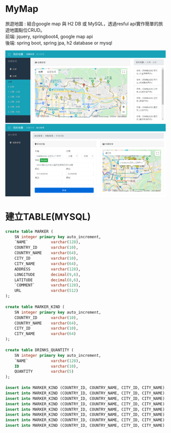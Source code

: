 # MyMap
旅遊地圖 : 結合google map 與 H2 DB 或 MySQL，透過resful api實作簡單的旅遊地圖點位CRUD。  
前端: jquery, springboot4, google map api  
後端: spring boot, spring jpa, h2 database or mysql

![image](https://github.com/st801026bill/MyMap/blob/master/mymap.png)
![image](https://github.com/st801026bill/MyMap/blob/master/addMarker.png)

# 建立TABLE(MYSQL)
```sql
create table MARKER (
	SN integer primary key auto_increment,
    `NAME` 			varchar(128),
    COUNTRY_ID 		varchar(10),
    COUNTRY_NAME 	varchar(64),
    CITY_ID 		varchar(10),
    CITY_NAME 		varchar(64),
    ADDRESS 		varchar(128),
    LONGITUDE 		decimal(9,6),
    LATITUDE 		decimal(8,6),
    `COMMENT` 		varchar(128),
    URL 			varchar(512)
);

create table MARKER_KIND (
	SN integer primary key auto_increment,
    COUNTRY_ID 		varchar(10),
    COUNTRY_NAME 	varchar(64),
    CITY_ID 		varchar(10),
    CITY_NAME 		varchar(64)
);

create table DRINKS_QUANTITY (
	SN integer primary key auto_increment,
    `NAME` 			varchar(128),
    ID 				varchar(10),
    QUANTITY		varchar(5)
);

insert into MARKER_KIND (COUNTRY_ID, COUNTRY_NAME, CITY_ID, CITY_NAME) values ('Taiwan','台灣','T1','北部');
insert into MARKER_KIND (COUNTRY_ID, COUNTRY_NAME, CITY_ID, CITY_NAME) values ('Taiwan','台灣','T2','中部');
insert into MARKER_KIND (COUNTRY_ID, COUNTRY_NAME, CITY_ID, CITY_NAME) values ('Taiwan','台灣','T3','南部');
insert into MARKER_KIND (COUNTRY_ID, COUNTRY_NAME, CITY_ID, CITY_NAME) values ('Taiwan','台灣','T4','東部');
insert into MARKER_KIND (COUNTRY_ID, COUNTRY_NAME, CITY_ID, CITY_NAME) values ('Taiwan','台灣','T5','離島');
insert into MARKER_KIND (COUNTRY_ID, COUNTRY_NAME, CITY_ID, CITY_NAME) values ('Japan','日本','J1','京阪神奈');
insert into MARKER_KIND (COUNTRY_ID, COUNTRY_NAME, CITY_ID, CITY_NAME) values ('Japan','日本','J2','北海道');
insert into MARKER_KIND (COUNTRY_ID, COUNTRY_NAME, CITY_ID, CITY_NAME) values ('Australia','澳洲','A1','布里斯本');

```
